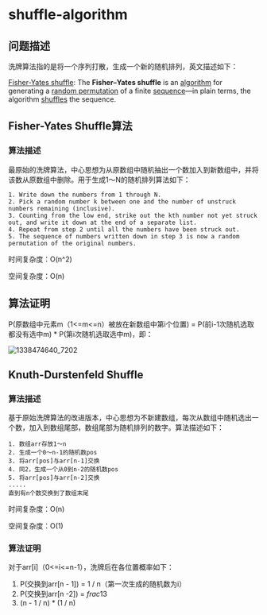 # shuffle-algorithm

## 问题描述

洗牌算法指的是将一个序列打散，生成一个新的随机排列，英文描述如下：

[Fisher-Yates shuffle](https://en.wikipedia.org/wiki/Fisher–Yates_shuffle): The **Fisher–Yates shuffle** is an [algorithm](https://en.wikipedia.org/wiki/Algorithm) for generating a [random permutation](https://en.wikipedia.org/wiki/Random_permutation) of a finite [sequence](https://en.wikipedia.org/wiki/Sequence)—in plain terms, the algorithm [shuffles](https://en.wikipedia.org/wiki/Shuffling) the sequence. 

## Fisher-Yates Shuffle算法

### 算法描述

最原始的洗牌算法，中心思想为从原数组中随机抽出一个数加入到新数组中，并将该数从原数组中删除。用于生成1～N的随机排列算法如下：

~~~
1. Write down the numbers from 1 through N.
2. Pick a random number k between one and the number of unstruck numbers remaining (inclusive).
3. Counting from the low end, strike out the kth number not yet struck out, and write it down at the end of a separate list.
4. Repeat from step 2 until all the numbers have been struck out.
5. The sequence of numbers written down in step 3 is now a random permutation of the original numbers.
~~~

时间复杂度：O(n^2)

空间复杂度：O(n)

## 算法证明

P(原数组中元素m（1<=m<=n）被放在新数组中第i个位置) = P(前i-1次随机选取都没有选中m) * P(第i次随机选取选中m)，即：

![1338474640_7202](/Users/zzx/Downloads/1338474640_7202.gif)

## **Knuth-Durstenfeld Shuffle** 

### 算法描述

基于原始洗牌算法的改进版本，中心思想为不新建数组，每次从数组中随机选出一个数，加入到数组尾部，数组尾部为随机排列的数字。算法描述如下：

~~~
1. 数组arr存放1～n
2. 生成一个0～n-1的随机数pos
3. 将arr[pos]与arr[n-1]交换
4. 同2，生成一个从0到n-2的随机数pos
5. 将arr[pos]与arr[n-2]交换
.....
直到有n个数交换到了数组末尾
~~~

时间复杂度：O(n)

空间复杂度：O(1)

### 算法证明

对于arr[i]（0<=i<=n-1），洗牌后在各位置概率如下：

1. P(交换到arr[n - 1]) = 1 / n（第一次生成的随机数为i）
2. P(交换到arr[n  -2]) = $frac13$
3.  (n - 1 / n) * (1 / n)

